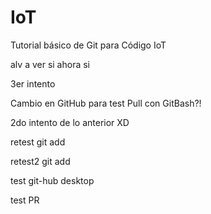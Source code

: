 # IoT
Tutorial básico de Git para Código IoT

alv a ver si ahora si

3er intento

Cambio en GitHub para test Pull con GitBash?!

2do intento de lo anterior XD

retest git add

retest2 git add

test git-hub desktop

test PR
